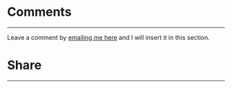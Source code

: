 # Comments

---

<p>Leave a comment by <a href="mailto:rowanmac22@gmail.com?subject=Comment on {{ page.title }}">emailing me here</a> and I will insert it in this section.</p>

<h1 class="no_toc">Share</h1>

---

<div class="a2a_kit a2a_kit_size_32 a2a_default_style">
    <a class="a2a_dd" href="https://www.addtoany.com/share"></a>
    <a class="a2a_button_facebook"></a>
    <a class="a2a_button_mastodon"></a>
    <a class="a2a_button_email"></a>
    <a class="a2a_button_bluesky"></a>
    <a class="a2a_button_x"></a>
</div>
<script defer src="https://static.addtoany.com/menu/page.js"></script>
<br>

